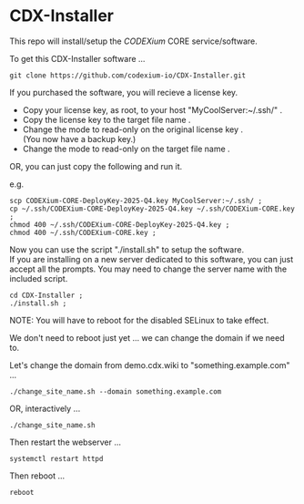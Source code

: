 # CDX-Installer

This repo will install/setup the _CODEXium_ CORE service/software.

To get this CDX-Installer software ...

```
git clone https://github.com/codexium-io/CDX-Installer.git
```

If you purchased the software, you will recieve a license key.

* Copy your license key, as root, to your host "MyCoolServer:~/.ssh/" . 
* Copy the license key to the target file name .
* Change the mode to read-only on the original license key .  
  (You now have a backup key.)
* Change the mode to read-only on the target file name .

OR, you can just copy the following and run it.

e.g.
```
scp CODEXium-CORE-DeployKey-2025-Q4.key MyCoolServer:~/.ssh/ ;
cp ~/.ssh/CODEXium-CORE-DeployKey-2025-Q4.key ~/.ssh/CODEXium-CORE.key ;
chmod 400 ~/.ssh/CODEXium-CORE-DeployKey-2025-Q4.key ;
chmod 400 ~/.ssh/CODEXium-CORE.key ;
```

Now you can use the script "./install.sh" to setup the software.  
If you are installing on a new server dedicated to this software,
you can just accept all the prompts.
You may need to change the server name with the included script.

```
cd CDX-Installer ;
./install.sh ;
```

NOTE: You will have to reboot for the disabled SELinux to take effect.

We don't need to reboot just yet ... we can change the domain if we need to.

Let's change the domain from demo.cdx.wiki to "something.example.com" ...

```
./change_site_name.sh --domain something.example.com
```

OR, interactively ...

```
./change_site_name.sh
```

Then restart the webserver ...

```
systemctl restart httpd
```

Then reboot ...

```
reboot
```



